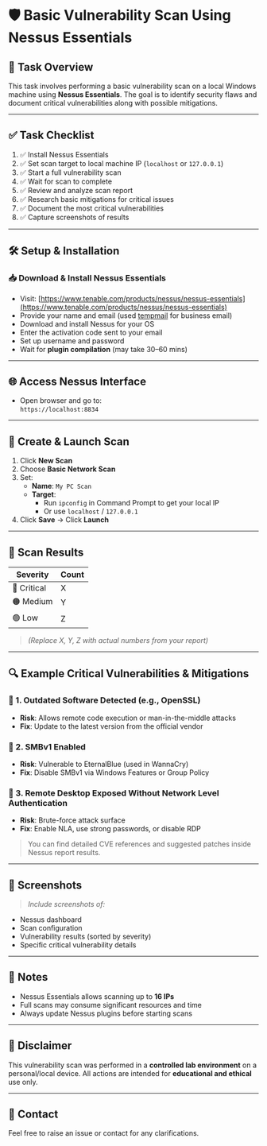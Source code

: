 # 🛡️ Basic Vulnerability Scan Using Nessus Essentials

## 📌 Task Overview
This task involves performing a basic vulnerability scan on a local Windows machine using **Nessus Essentials**. The goal is to identify security flaws and document critical vulnerabilities along with possible mitigations.

---

## ✅ Task Checklist

1. ✅ Install Nessus Essentials  
2. ✅ Set scan target to local machine IP (`localhost` or `127.0.0.1`)  
3. ✅ Start a full vulnerability scan  
4. ✅ Wait for scan to complete  
5. ✅ Review and analyze scan report  
6. ✅ Research basic mitigations for critical issues  
7. ✅ Document the most critical vulnerabilities  
8. ✅ Capture screenshots of results  

---

## 🛠️ Setup & Installation

### 📥 Download & Install Nessus Essentials
- Visit: [https://www.tenable.com/products/nessus/nessus-essentials](https://www.tenable.com/products/nessus/nessus-essentials)
- Provide your name and email (used [tempmail](https://tempmail.lol) for business email)
- Download and install Nessus for your OS
- Enter the activation code sent to your email
- Set up username and password
- Wait for **plugin compilation** (may take 30–60 mins)

---

## 🌐 Access Nessus Interface

- Open browser and go to:  
  `https://localhost:8834`

---

## 🎯 Create & Launch Scan

1. Click **New Scan**
2. Choose **Basic Network Scan**
3. Set:
   - **Name**: `My PC Scan`
   - **Target**: 
     - Run `ipconfig` in Command Prompt to get your local IP  
     - Or use `localhost` / `127.0.0.1`
4. Click **Save** → Click **Launch**

---

## 📝 Scan Results

| Severity     | Count |
|--------------|-------|
| 🔴 Critical   | X     |
| 🟠 Medium     | Y     |
| 🟢 Low        | Z     |

> *(Replace X, Y, Z with actual numbers from your report)*

---

## 🔍 Example Critical Vulnerabilities & Mitigations

### 🔴 1. Outdated Software Detected (e.g., OpenSSL)
- **Risk**: Allows remote code execution or man-in-the-middle attacks
- **Fix**: Update to the latest version from the official vendor

### 🔴 2. SMBv1 Enabled
- **Risk**: Vulnerable to EternalBlue (used in WannaCry)
- **Fix**: Disable SMBv1 via Windows Features or Group Policy

### 🔴 3. Remote Desktop Exposed Without Network Level Authentication
- **Risk**: Brute-force attack surface
- **Fix**: Enable NLA, use strong passwords, or disable RDP

> You can find detailed CVE references and suggested patches inside Nessus report results.

---

## 📸 Screenshots

> _Include screenshots of:_
- Nessus dashboard
- Scan configuration
- Vulnerability results (sorted by severity)
- Specific critical vulnerability details

---

## 📂 Notes

- Nessus Essentials allows scanning up to **16 IPs**
- Full scans may consume significant resources and time
- Always update Nessus plugins before starting scans

---

## 🔐 Disclaimer

This vulnerability scan was performed in a **controlled lab environment** on a personal/local device. All actions are intended for **educational and ethical** use only.

---

## 📧 Contact

Feel free to raise an issue or contact for any clarifications.

